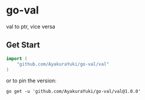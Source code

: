 # go-val

val to ptr, vice versa

## Get Start

```go
import (
    "github.com/AyakuraYuki/go-val/val"
)
```

or to pin the version:

```shell
go get -u 'github.com/AyakuraYuki/go-val/val@1.0.0'
```
